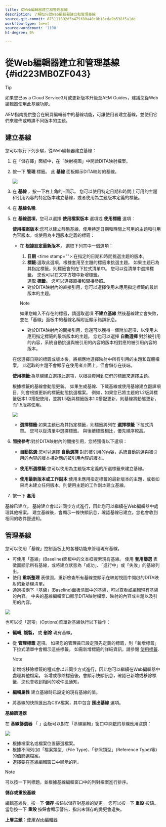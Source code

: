 ```yaml
---
title: 從Web編輯器建立和管理基線
description: 了解如何從Web編輯器建立和管理基線
source-git-commit: 873111892d5b479f80a40c0b18cda9b538f5a1de
workflow-type: tm+mt
source-wordcount: '1190'
ht-degree: 0%

---
```



# 從Web編輯器建立和管理基線 {#id223MB0ZF043}

>[!TIP]
>
> 如果您已as a Cloud Service3月或更新版本升級至AEM Guides，建議您從Web編輯器使用此基線功能。

AEM指南提供整合在網頁編輯器中的基線功能，可讓使用者建立基線，並使用它們來發佈或轉譯不同版本的主題。

## 建立基線

您可以執行下列步驟，從Web編輯器建立基線：

1. 在「儲存庫」面板中，在「映射視圖」中開啟DITA映射檔案。
1. 按一下 **管理** 標籤。 此 **基線** 面板顯示DITA映射的基線。

   ![](images/baseline-manage.png)

1. 在 **基線** ，按一下右上角的+圖示。 您可以使用特定日期和時間上可用的主題和引用內容的特定版本建立基線，或者使用為主題版本定義的標籤。
1. 在 **基線名稱**.
1. 在 **基線選項**，您可以選擇 **使用檔案版本** 選項或 **使用標籤** 選項：

   **使用檔案版本**:您可以建立靜態基線，使用特定日期和時間上可用的主題和引用內容版本，或使用為主題版本定義的標籤：

   - 在 **根據設定最新版本，** 選取下列其中一個選項：


      1. **日期** &lt;time stamp=&quot;&quot;>:在指定的日期和時間挑選主題的版本。
      1. **標籤**:選取此選項，根據套用至主題的標籤來挑選主題。 如果主題已為其指定標籤，則標籤會列在下拉式清單中。 您可以從清單中選擇標籤。 您也可以在文字方塊中新增標籤。\
         選取 **標籤，** 您可以選擇直接和間接參照。
      - 對於DITA映射內的直接引用，您可以選擇使用未應用指定標籤的最新版本的主題。

      >[!NOTE]
      >
      > 如果您輸入不存在的標籤，請選取選項 **不建立基線** 然後基線建立會失敗，並在「基線」面板中的基線名稱附近顯示錯誤訊息。

      - 對於DITA映射內的間接引用，您還可以獲得一個附加選項，以使用未應用指定標籤的最新版本的主題。 您也可以選擇 **自動選擇** 對於被引用的內容，系統自動挑選與被引用的內容的版本相對應的被引用內容的版本。

   在您選擇日期的標籤或版本後，將相應地選擇映射中所有引用的主題和媒體檔案。 此選取的主題不會顯示在使用者介面上，但會儲存在後端。

   **使用標籤**:為基線建立選擇此選項，以根據套用到它們的標籤來選擇主題。

   根據標籤的基線會動態更新。 如果生成基線、下載基線或使用基線建立翻譯項目，則會根據更新的標籤動態挑選檔案。 例如，如果您已將主題的1.2版與標籤版本1.0搭配使用，並將1.5版與標籤版本1.0搭配更新，則基線將動態更新，而1.5版將使用。

   ![](images/dynamic-baseline.png)

   - **選擇標籤**:如果主題已為其指定標籤，則標籤將列在 **選擇標籤** 下拉式清單。 您可以從清單中選擇標籤。 與後續標籤相比，優先順序較高。
1. **間接參考**:對於DITA映射內的間接引用，您將獲得以下選項：

   - **自動挑選**:您可以選擇 **自動選擇** 對於被引用的內容，系統自動挑選與被引用的內容的版本相對應的被引用內容的版本。

   - **使用所選標籤**:您可以使用為主題版本定義的所選標籤來建立基線。
   - **使用最新版本或工作副本**:使用未應用指定標籤的最新版本的主題，或者如果尚未建立任何版本，則使用主題的工作副本建立基線。
1. 按一下 **套用**.

基線已建立。 基線建立會以非同步方式進行，因此您可以繼續在Web編輯器中處理其他檔案。 建立基線後，會顯示一條快顯訊息，確認基線已建立，您也會收到相同的收件匣通知。

## 管理基線

您可以使用「基線」控制面板上的各種功能來管理現有基線。

- 可使用「基線」(Baseline)面板中的文本框搜索現有基線。 使用 **套用篩選** 表徵圖顯示所有基線，或將建立狀態為「成功」、「進行中」或「失敗」的基線列出。
- 使用 **重新整理** 表徵圖，重新檢查所有基線並顯示在映射視圖中開啟的DITA映射的新基線清單。
- 通過按兩下「基線」(Baseline)面板清單中的基線，可以查看或編輯現有基線的內容。 中央的基線編輯窗口顯示DITA映射檔案、映射的內容或主題以及引用的內容。


![](images/baseline-options.png)

也可以從「選項」(Options)菜單對基線執行以下操作：

- **編輯**, **複製，** 或 **刪除** 現有基線。
- 從 **管理標籤** 選項。 如果您的管理員已設定預先定義的標籤，則「新增標籤」下拉式清單中會顯示這些標籤。 如需新增標籤的詳細資訊，請參閱 [使用標籤](web-editor-use-label.md#).

   >[!NOTE]
   >
   > 新增或移除標籤的程式會以非同步方式進行，因此您可以繼續在Web編輯器中處理其他檔案。 新增或移除標籤後，會顯示快顯訊息，確認已新增或移除標籤，您也會收到相同的收件匣通知。

- **編輯屬性** 建立基線時已設定的現有基線的值。
- 將基線的快照匯出為CSV檔案，其中包含 **匯出基線** 選項。

**基線篩選器**

在 **基線篩選器** 「 」面板可以對在「基線編輯」窗口中開啟的基線應用濾鏡：

![](images/baseline-filter.png)

- 根據檔案名或檔案位置篩選檔案。
- 根據不同列(如「檔案類型」(File Type)、「參照類型」(Reference Type)等)的值篩選檔案。
- 選擇要在基線編輯窗口中顯示的列。

>[!NOTE]
>
> 可以按一下列標題，並根據基線編輯窗口中的列對檔案進行排序。

**儲存或重設基線**

編輯基線後，按一下 **儲存** 按鈕以儲存對基線的變更。 您可以按一下 **重設** 按鈕。 當您按一下 **重設** 按鈕會顯示警告，指出未儲存的變更會遺失。

**上層主題：**[&#x200B;使用Web編輯器](web-editor.md)

